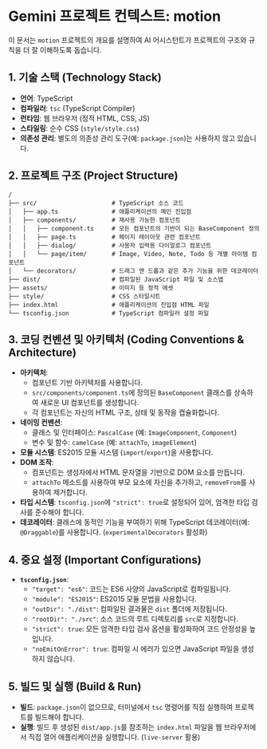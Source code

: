 # Gemini 프로젝트 컨텍스트: motion

이 문서는 `motion` 프로젝트의 개요를 설명하여 AI 어시스턴트가 프로젝트의 구조와 규칙을 더 잘 이해하도록 돕습니다.

## 1. 기술 스택 (Technology Stack)

-   **언어**: TypeScript
-   **컴파일러**: `tsc` (TypeScript Compiler)
-   **런타임**: 웹 브라우저 (정적 HTML, CSS, JS)
-   **스타일링**: 순수 CSS (`style/style.css`)
-   **의존성 관리**: 별도의 의존성 관리 도구(예: `package.json`)는 사용하지 않고 있습니다.

## 2. 프로젝트 구조 (Project Structure)

```
/
├── src/                     # TypeScript 소스 코드
│   ├── app.ts               # 애플리케이션의 메인 진입점
│   ├── components/          # 재사용 가능한 컴포넌트
│   │   ├── component.ts     # 모든 컴포넌트의 기반이 되는 BaseComponent 정의
│   │   ├── page.ts          # 페이지 레이아웃 관련 컴포넌트
│   │   ├── dialog/          # 사용자 입력용 다이얼로그 컴포넌트
│   │   └── page/item/       # Image, Video, Note, Todo 등 개별 아이템 컴포넌트
│   └── decorators/          # 드래그 앤 드롭과 같은 추가 기능을 위한 데코레이터
├── dist/                    # 컴파일된 JavaScript 파일 및 소스맵
├── assets/                  # 이미지 등 정적 에셋
├── style/                   # CSS 스타일시트
├── index.html               # 애플리케이션의 진입점 HTML 파일
└── tsconfig.json            # TypeScript 컴파일러 설정 파일
```

## 3. 코딩 컨벤션 및 아키텍처 (Coding Conventions & Architecture)

-   **아키텍처**:
    -   컴포넌트 기반 아키텍처를 사용합니다.
    -   `src/components/component.ts`에 정의된 `BaseComponent` 클래스를 상속하여 새로운 UI 컴포넌트를 생성합니다.
    -   각 컴포넌트는 자신의 HTML 구조, 상태 및 동작을 캡슐화합니다.
-   **네이밍 컨벤션**:
    -   클래스 및 인터페이스: `PascalCase` (예: `ImageComponent`, `Component`)
    -   변수 및 함수: `camelCase` (예: `attachTo`, `imageElement`)
-   **모듈 시스템**: ES2015 모듈 시스템 (`import`/`export`)을 사용합니다.
-   **DOM 조작**:
    -   컴포넌트는 생성자에서 HTML 문자열을 기반으로 DOM 요소를 만듭니다.
    -   `attachTo` 메소드를 사용하여 부모 요소에 자신을 추가하고, `removeFrom`를 사용하여 제거합니다.
-   **타입 시스템**: `tsconfig.json`에 `"strict": true`로 설정되어 있어, 엄격한 타입 검사를 준수해야 합니다.
-   **데코레이터**: 클래스에 동적인 기능을 부여하기 위해 TypeScript 데코레이터(예: `@Draggable`)를 사용합니다. (`experimentalDecorators` 활성화)

## 4. 중요 설정 (Important Configurations)

-   **`tsconfig.json`**:
    -   `"target": "es6"`: 코드는 ES6 사양의 JavaScript로 컴파일됩니다.
    -   `"module": "ES2015"`: ES2015 모듈 문법을 사용합니다.
    -   `"outDir": "./dist"`: 컴파일된 결과물은 `dist` 폴더에 저장됩니다.
    -   `"rootDir": "./src"`: 소스 코드의 루트 디렉토리를 `src`로 지정합니다.
    -   `"strict": true`: 모든 엄격한 타입 검사 옵션을 활성화하여 코드 안정성을 높입니다.
    -   `"noEmitOnError": true`: 컴파일 시 에러가 있으면 JavaScript 파일을 생성하지 않습니다.

## 5. 빌드 및 실행 (Build & Run)

-   **빌드**: `package.json`이 없으므로, 터미널에서 `tsc` 명령어를 직접 실행하여 프로젝트를 빌드해야 합니다.
-   **실행**: 빌드 후 생성된 `dist/app.js`를 참조하는 `index.html` 파일을 웹 브라우저에서 직접 열어 애플리케이션을 실행합니다. (`live-server` 활용)
